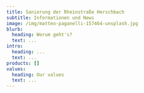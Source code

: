 ```yaml
---
title: Sanierung der Rheinstraße Herschbach
subtitle: Informationen und News
image: /img/matteo-paganelli-157464-unsplash.jpg
blurb:
  heading: Worum geht's?
  text: ...
intro:
  heading: ...
  text: ...
products: []
values:
  heading: Our values
  text: ...
---
```


